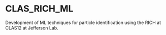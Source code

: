 # CLAS_RICH_ML
Development of ML techniques for particle identification using the RICH at CLAS12 at Jefferson Lab.
